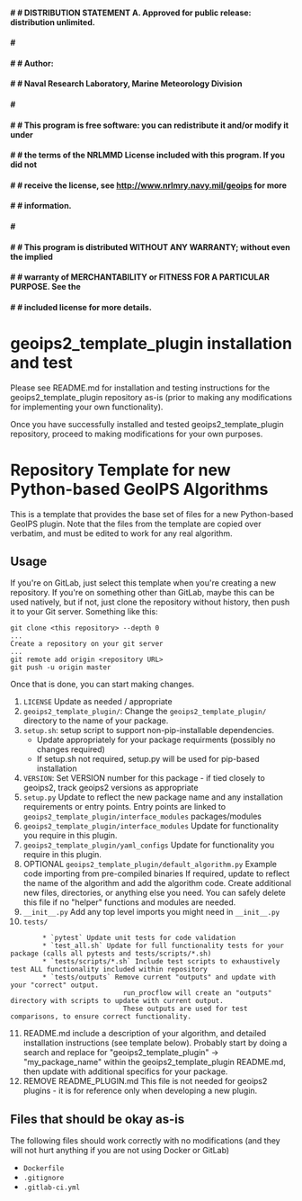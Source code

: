 #### # # DISTRIBUTION STATEMENT A. Approved for public release: distribution unlimited.
#### # # 
#### # # Author:
#### # # Naval Research Laboratory, Marine Meteorology Division
#### # # 
#### # # This program is free software: you can redistribute it and/or modify it under
#### # # the terms of the NRLMMD License included with this program.  If you did not
#### # # receive the license, see http://www.nrlmry.navy.mil/geoips for more
#### # # information.
#### # # 
#### # # This program is distributed WITHOUT ANY WARRANTY; without even the implied
#### # # warranty of MERCHANTABILITY or FITNESS FOR A PARTICULAR PURPOSE.  See the
#### # # included license for more details.

# geoips2_template_plugin installation and test

Please see README.md for installation and testing instructions for the geoips2_template_plugin repository as-is
(prior to making any modifications for implementing your own functionality).

Once you have successfully installed and tested geoips2_template_plugin repository, proceed to making modifications
for your own purposes.

# Repository Template for new Python-based GeoIPS Algorithms

This is a template that provides the base set of files for a new Python-based GeoIPS plugin.
Note that the files from the template are copied over verbatim,
and must be edited to work for any real algorithm.

## Usage

If you're on GitLab, just select this template when you're creating a new repository.
If you're on something other than GitLab, maybe this can be used natively, but if not,
just clone the repository without history, then push it to your Git server.
Something like this:

```
git clone <this repository> --depth 0
...
Create a repository on your git server
...
git remote add origin <repository URL>
git push -u origin master
```

Once that is done, you can start making changes.

1. `LICENSE` Update as needed / appropriate
2. `geoips2_template_plugin/`: Change the `geoips2_template_plugin/` directory to the name of your package.
3. `setup.sh`: setup script to support non-pip-installable dependencies.
    * Update appropriately for your package requirments (possibly no changes required)
    * If setup.sh not required, setup.py will be used for pip-based installation
4. `VERSION`: Set VERSION number for this package - if tied closely to geoips2, track geoips2 versions as appropriate
5. `setup.py` Update to reflect the new package name and any installation requirements or entry points.
                Entry points are linked to `geoips2_template_plugin/interface_modules` packages/modules
6. `geoips2_template_plugin/interface_modules` Update for functionality you require in this plugin.
7. `geoips2_template_plugin/yaml_configs` Update for functionality you require in this plugin.
8. OPTIONAL `geoips2_template_plugin/default_algorithm.py` Example code importing from pre-compiled binaries
        If required, update to reflect the name of the algorithm and add the algorithm code.
        Create additional new files, directories, or anything else you need.
        You can safely delete this file if no "helper" functions and modules are needed.
9. `__init__.py` Add any top level imports you might need in `__init__.py`
10. `tests/`
```
        * `pytest` Update unit tests for code validation
        * `test_all.sh` Update for full functionality tests for your package (calls all pytests and tests/scripts/*.sh)
        * `tests/scripts/*.sh` Include test scripts to exhaustively test ALL functionality included within repository
        * `tests/outputs` Remove current "outputs" and update with your "correct" output.
                            run_procflow will create an "outputs" directory with scripts to update with current output.
                            These outputs are used for test comparisons, to ensure correct functionality.
```
11. README.md include a description of your algorithm, and detailed installation instructions (see template below).
        Probably start by doing a search and replace for "geoips2_template_plugin" -> "my_package_name" within
        the geoips2_template_plugin README.md, then update with additional specifics for your package.
12. REMOVE README_PLUGIN.md This file is not needed for geoips2 plugins - it is for reference only when developing
        a new plugin.

## Files that should be okay as-is

The following files should work correctly with no modifications (and they will not hurt anything if you are not
using Docker or GitLab)

- `Dockerfile`
- `.gitignore`
- `.gitlab-ci.yml`
